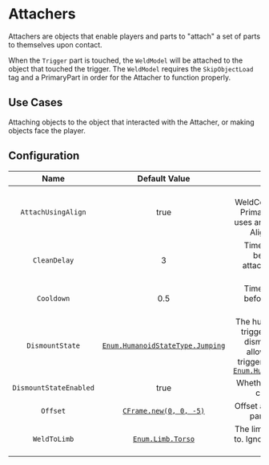# Attachers

Attachers are objects that enable players and parts to "attach" a set of parts to themselves upon contact.

When the `Trigger` part is touched, the `WeldModel` will be attached to the object that touched the trigger. The `WeldModel` requires the `SkipObjectLoad` tag and a PrimaryPart in order for the Attacher to function properly.

## Use Cases

Attaching objects to the object that interacted with the Attacher, or making objects face the player.

## Configuration

| Name | Default Value | Description
|:-----:|:-----:|:-----:
| `AttachUsingAlign` | true | If `false`, uses a WeldConstraint to attach the PrimaryPart. Otherwise, it uses an AlignOrientation and AlignPosition object.
| `CleanDelay` | 3 | Time in seconds to wait before cleaning up attachment objects after dismount.
| `Cooldown` | 0.5 | Time in seconds to wait before the Attacher can activate again
| `DismountState` | [`Enum.HumanoidStateType.Jumping`](https://create.roblox.com/docs/reference/engine/enums/HumanoidStateType#Jumping) | The humanoid state that will trigger a dismount. Some dismount states are not allowed, as they never trigger. In those cases, use [`Enum.HumanoidStateType.None`](https://create.roblox.com/docs/reference/engine/enums/HumanoidStateType#None)
| `DismountStateEnabled` | true | Whether the dismount state check is enabled.
| `Offset` | [`CFrame.new(0, 0, -5)`](https://create.roblox.com/docs/reference/engine/datatypes/CFrame) | Offset applied to the primary part when attaching.
| `WeldToLimb` | [`Enum.Limb.Torso`](https://create.roblox.com/docs/reference/engine/enums/Limb#Torso) | The limb to attach the object to. Ignored if the target is not a player.
